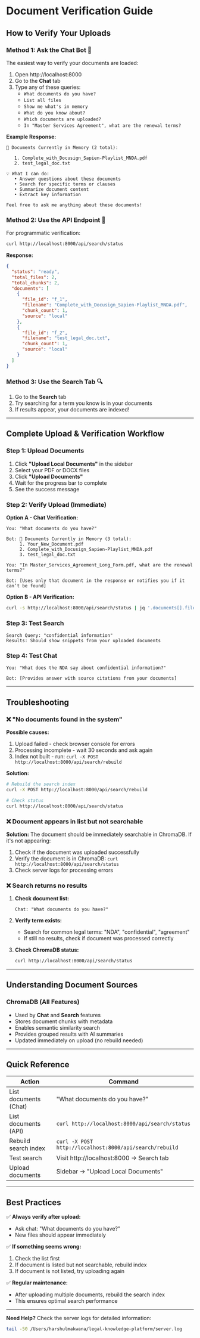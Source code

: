 # Document Verification Guide

## How to Verify Your Uploads

### Method 1: Ask the Chat Bot 💬

The easiest way to verify your documents are loaded:

1. Open http://localhost:8000
2. Go to the **Chat** tab
3. Type any of these queries:
   - `What documents do you have?`
   - `List all files`
   - `Show me what's in memory`
   - `What do you know about?`
   - `Which documents are uploaded?`
   - `In "Master Services Agreement", what are the renewal terms?`

**Example Response:**
```
📁 Documents Currently in Memory (2 total):

   1. Complete_with_Docusign_Sapien-Playlist_MNDA.pdf
   2. test_legal_doc.txt

💡 What I can do:
   • Answer questions about these documents
   • Search for specific terms or clauses
   • Summarize document content
   • Extract key information

Feel free to ask me anything about these documents!
```

### Method 2: Use the API Endpoint 🔧

For programmatic verification:

```bash
curl http://localhost:8000/api/search/status
```

**Response:**
```json
{
  "status": "ready",
  "total_files": 2,
  "total_chunks": 2,
  "documents": [
    {
      "file_id": "f_1",
      "filename": "Complete_with_Docusign_Sapien-Playlist_MNDA.pdf",
      "chunk_count": 1,
      "source": "local"
    },
    {
      "file_id": "f_2",
      "filename": "test_legal_doc.txt",
      "chunk_count": 1,
      "source": "local"
    }
  ]
}
```

### Method 3: Use the Search Tab 🔍

1. Go to the **Search** tab
2. Try searching for a term you know is in your documents
3. If results appear, your documents are indexed!

---

## Complete Upload & Verification Workflow

### Step 1: Upload Documents
1. Click **"Upload Local Documents"** in the sidebar
2. Select your PDF or DOCX files
3. Click **"Upload Documents"**
4. Wait for the progress bar to complete
5. See the success message

### Step 2: Verify Upload (Immediate)
**Option A - Chat Verification:**
```
You: "What documents do you have?"

Bot: 📁 Documents Currently in Memory (3 total):
     1. Your_New_Document.pdf
     2. Complete_with_Docusign_Sapien-Playlist_MNDA.pdf
     3. test_legal_doc.txt

You: "In Master_Services_Agreement_Long_Form.pdf, what are the renewal terms?"

Bot: [Uses only that document in the response or notifies you if it can’t be found]
```

**Option B - API Verification:**
```bash
curl -s http://localhost:8000/api/search/status | jq '.documents[].filename'
```

### Step 3: Test Search
```
Search Query: "confidential information"
Results: Should show snippets from your uploaded documents
```

### Step 4: Test Chat
```
You: "What does the NDA say about confidential information?"

Bot: [Provides answer with source citations from your documents]
```

---

## Troubleshooting

### ❌ "No documents found in the system"

**Possible causes:**
1. Upload failed - check browser console for errors
2. Processing incomplete - wait 30 seconds and ask again
3. Index not built - run: `curl -X POST http://localhost:8000/api/search/rebuild`

**Solution:**
```bash
# Rebuild the search index
curl -X POST http://localhost:8000/api/search/rebuild

# Check status
curl http://localhost:8000/api/search/status
```

### ❌ Document appears in list but not searchable

**Solution:**
The document should be immediately searchable in ChromaDB. If it's not appearing:
1. Check if the document was uploaded successfully
2. Verify the document is in ChromaDB: `curl http://localhost:8000/api/search/status`
3. Check server logs for processing errors

### ❌ Search returns no results

1. **Check document list:**
   ```
   Chat: "What documents do you have?"
   ```

2. **Verify term exists:**
   - Search for common legal terms: "NDA", "confidential", "agreement"
   - If still no results, check if document was processed correctly

3. **Check ChromaDB status:**
   ```bash
   curl http://localhost:8000/api/search/status
   ```

---

## Understanding Document Sources

### ChromaDB (All Features)
- Used by **Chat** and **Search** features
- Stores document chunks with metadata
- Enables semantic similarity search
- Provides grouped results with AI summaries
- Updated immediately on upload (no rebuild needed)

---

## Quick Reference

| Action | Command |
|--------|---------|
| List documents (Chat) | "What documents do you have?" |
| List documents (API) | `curl http://localhost:8000/api/search/status` |
| Rebuild search index | `curl -X POST http://localhost:8000/api/search/rebuild` |
| Test search | Visit http://localhost:8000 → Search tab |
| Upload documents | Sidebar → "Upload Local Documents" |

---

## Best Practices

✅ **Always verify after upload:**
- Ask chat: "What documents do you have?"
- New files should appear immediately

✅ **If something seems wrong:**
1. Check the list first
2. If document is listed but not searchable, rebuild index
3. If document is not listed, try uploading again

✅ **Regular maintenance:**
- After uploading multiple documents, rebuild the search index
- This ensures optimal search performance

---

**Need Help?**
Check the server logs for detailed information:
```bash
tail -50 /Users/harshulmakwana/legal-knowledge-platform/server.log
```





